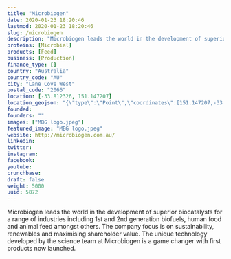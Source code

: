 ```yaml
---
title: "Microbiogen"
date: 2020-01-23 18:20:46
lastmod: 2020-01-23 18:20:46
slug: /microbiogen
description: "Microbiogen leads the world in the development of superior biocatalysts for a range of industries including 1st and 2nd generation biofuels, human food and animal feed amongst others. The company focus is on sustainability, renewables and maximising shareholder value. The unique technology developed by the science team at Microbiogen is a game changer with first products now launched."
proteins: [Microbial]
products: [Feed]
business: [Production]
finance_type: []
country: "Australia"
country_code: "AU"
city: "Lane Cove West"
postal_code: "2066"
location: [-33.812326, 151.147207]
location_geojson: "{\"type\":\"Point\",\"coordinates\":[151.147207,-33.812326]}"
founded: 
founders: ""
images: ["MBG logo.jpeg"]
featured_image: "MBG logo.jpeg"
website: http://microbiogen.com.au/
linkedin: 
twitter: 
instagram: 
facebook: 
youtube: 
crunchbase: 
draft: false
weight: 5000
uuid: 5872
---
```

Microbiogen leads the world in the development of superior biocatalysts for a range of industries including 1st and 2nd generation biofuels, human food and animal feed amongst others. The company focus is on sustainability, renewables and maximising shareholder value. The unique technology developed by the science team at Microbiogen is a game changer with first products now launched.
